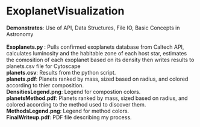 # ExoplanetVisualization
<b>Demonstrates</b>:
Use of API, Data Structures, File IO, Basic Concepts in Astronomy
<br>
<br>
<b>Exoplanets.py </b>:
Pulls confirmed exoplanets database from Caltech API, calculates luminosity and the habitable zone of each host star, estimates the comosition of each exoplanet based on its density then writes results to planets.csv file for Cytoscape
<br>
<b>planets.csv</b>:
Results from the python script.
<br>
<b>planets.pdf</b>:
Planets ranked by mass, sized based on radius, and colored according to thier composition.
<br>
<b>DensitiesLegend.png</b>:
Legend for compostion colors.
<br>
<b>planetsMethod.pdf</b>:
 Planets ranked by mass, sized based on radius, and colored according to the method used to discover them.
<br>
<b>MethodsLegend.png</b>:
  Legend for method colors.
<br>
<b>FinalWriteup.pdf</b>:
  PDF file describing my process.
<br>
